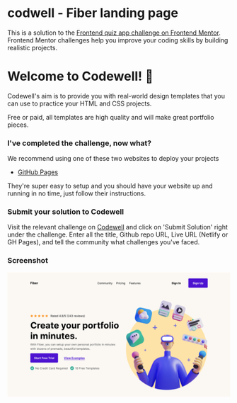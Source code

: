 # codwell - Fiber landing page

This is a solution to the [Frontend quiz app challenge on Frontend Mentor](hhttps://www.codewell.cc/challenges/fiber-landing-page--608a7e639691700015db16d1). Frontend Mentor challenges help you improve your coding skills by building realistic projects.

# Welcome to Codewell! 👋

Codewell's aim is to provide you with real-world design templates that you can use to practice your HTML and CSS projects.

Free or paid, all templates are high quality and will make great portfolio pieces.

### I've completed the challenge, now what?

We recommend using one of these two websites to deploy your projects

- [GitHub Pages](https://pages.github.com/)

They're super easy to setup and you should have your website up and running in no time, just follow their instructions.

### Submit your solution to Codewell

Visit the relevant challenge on [Codewell](https://codewell.cc) and click on 'Submit Solution' right under the challenge.
Enter all the title, Github repo URL, Live URL (Netlify or GH Pages), and tell the community what challenges you've faced.

### Screenshot

![desktop](./Design/Screenshot.png)
